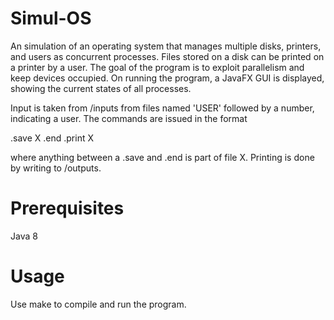 # Simul-OS
An simulation of an operating system that manages multiple disks, printers, and users as concurrent processes. Files stored on a disk can be printed on a printer by a user. The goal of the program is to exploit parallelism and keep devices occupied. On running the program, a JavaFX GUI is displayed, showing the current states of all processes.

Input is taken from /inputs from files named 'USER' followed by a number, indicating a user. The commands are issued in the format

.save X
.end
.print X

where anything between a .save and .end is part of file X. Printing is done by writing to /outputs.

# Prerequisites
Java 8

# Usage
Use make to compile and run the program.
